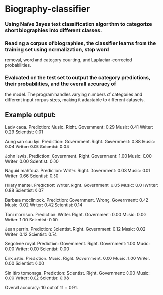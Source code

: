 # Biography-classifier

### Using Naïve Bayes text classification algorithm to categorize short biographies into different classes.
### Reading a corpus of biographies, the classifier learns from the training set using normalization, stop word
removal, word and category counting, and Laplacian-corrected probabilities.
### Evaluated on the test set to output the category predictions, their probabilities, and the overall accuracy of
the model. The program handles varying numbers of categories and different input corpus sizes, making it adaptable to different datasets.
## Example output:
Lady gaga. Prediction: Music. Right.
Government: 0.29 Music: 0.41 Writer: 0.29 Scientist: 0.01 

Aung san suu kyi. Prediction: Government. Right.
Government: 0.88 Music: 0.04 Writer: 0.05 Scientist: 0.04 

John lewis. Prediction: Government. Right.
Government: 1.00 Music: 0.00 Writer: 0.00 Scientist: 0.00 

Naguid mahfouz. Prediction: Writer. Right.
Government: 0.03 Music: 0.01 Writer: 0.66 Scientist: 0.30 

Hilary mantel. Prediction: Writer. Right.
Government: 0.05 Music: 0.01 Writer: 0.88 Scientist: 0.07 

Barbara mcclintock. Prediction: Government. Wrong.
Government: 0.42 Music: 0.02 Writer: 0.42 Scientist: 0.14 

Toni morrison. Prediction: Writer. Right.
Government: 0.00 Music: 0.00 Writer: 1.00 Scientist: 0.00 

Jean perrin. Prediction: Scientist. Right.
Government: 0.12 Music: 0.02 Writer: 0.12 Scientist: 0.74 

Segolene royal. Prediction: Government. Right.
Government: 1.00 Music: 0.00 Writer: 0.00 Scientist: 0.00 

Erik satie. Prediction: Music. Right.
Government: 0.00 Music: 1.00 Writer: 0.00 Scientist: 0.00 

Sin itiro tomonaga. Prediction: Scientist. Right.
Government: 0.00 Music: 0.00 Writer: 0.02 Scientist: 0.98 

Overall accuracy: 10 out of 11 = 0.91.
